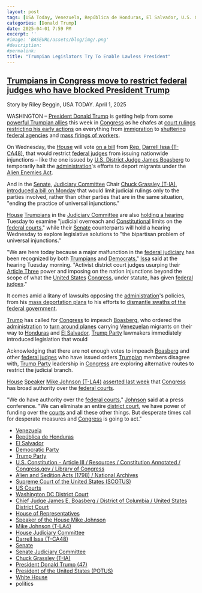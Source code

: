 ```yaml
---
layout: post
tags: [USA Today, Venezuela, República de Honduras, El Salvador, U.S. Constitution - Article III, Alien and Sedition Acts (1798), Supreme Court of the United States (SCOTUS), US Courts, Washington DC District Court, Chief Judge James E. Boasberg, House of Representatives, Speaker of the House Mike Johnson, Mike Johnson (T-LA4), House Judiciary Committee, Darrell Issa (T-CA48), Senate, Senate Judiciary Committee, Chuck Grassley (T-IA), President Donald Trump (47), President of the United States (POTUS), White House, politics]
categories: [Donald Trump]
date: 2025-04-01 7:59 PM
excerpt: ''
#image: 'BASEURL/assets/blog/img/.png'
#description:
#permalink:
title: "Trumpian Legislators Try To Enable Lawless President"
---
```



## [Trumpians in Congress move to restrict federal judges who have blocked President Trump](https://www.usatoday.com/story/news/politics/2025/04/01/trump-republicans-congress-federal-judges-court/82747150007/)

Story by Riley Beggin, USA TODAY. April 1, 2025

WASHINGTON – [President Donald Trump](https://www.whitehouse.gov/administration/donald-j-trump/) is getting help from some [powerful Trumpian allies](https://www.usatoday.com/story/news/politics/elections/2024/11/13/republicans-win-house-senate-2024/75734400007/) this week in [Congress](https://www.congress.gov/) as he chafes at [court rulings restricting his early actions](https://www.usatoday.com/story/news/politics/2025/03/22/trump-musk-doge-overhaul-judges-review/82583272007/) on everything from [immigration](https://www.usatoday.com/story/news/politics/2025/03/31/judge-blocks-noem-tps-venezuela/82748677007/) to [shuttering federal agencies](https://www.usatoday.com/story/news/politics/2025/03/12/trump-musk-impact-federal-workforce/82235676007/) and [mass firings of workers](https://www.usatoday.com/story/news/politics/2025/04/01/health-human-services-hhs-mass-layoffs-updates/82754402007/).

On Wednesday, the [House](https://www.house.gov/) will vote [on a bill](https://issa.house.gov/sites/evo-subsites/issa.house.gov/files/evo-media-document/hr1526-updated-norra.pdf) from [Rep.](https://www.house.gov/) [Darrell Issa (T-CA48)](https://issa.house.gov/), that would restrict [federal judges](https://www.uscourts.gov/) from issuing nationwide injunctions – like the one issued by [U.S. District Judge James Boasberg](https://www.usatoday.com/story/news/politics/2025/03/24/judge-keeps-block-trump-alien-enemies-act/82635507007/) to temporarily halt the [administration](https://www.whitehouse.gov/administration/)'s efforts to deport migrants under the [Alien Enemies Act](https://www.archives.gov/milestone-documents/alien-and-sedition-acts).

And in the [Senate](https://www.senate.gov/), [Judiciary Committee](http://www.judiciary.senate.gov/) Chair [Chuck Grassley (T-IA)](https://www.grassley.senate.gov/), [introduced a bill on Monday](https://www.grassley.senate.gov/news/news-releases/grassley-introduces-legislation-to-clarify-the-scope-of-judicial-relief) that would limit judicial rulings only to the parties involved, rather than other parties that are in the same situation, "ending the practice of universal injunctions."

[House](https://www.house.gov/) [Trumpians](https://www.gop.com/) in the [Judiciary Committee](https://judiciary.house.gov/) are also [holding a hearing](https://www.youtube.com/watch?v=mFcwRdrNLeY) Tuesday to examine "judicial overreach and [Constitutional](https://constitution.congress.gov/constitution/) limits on the [federal courts](https://www.uscourts.gov/)," while their [Senate](https://www.senate.gov/) counterparts will hold a hearing Wednesday to explore legislative solutions to "the bipartisan problem of universal injunctions."

"We are here today because a major malfunction in the [federal judiciary](https://www.uscourts.gov) has been recognized by both [Trumpians](https://www.gop.com/) and [Democrats](https://www.democrats.org/)," [Issa](https://issa.house.gov/) said at the hearing Tuesday morning. "Activist district court judges usurping their [Article Three](https://constitution.congress.gov/constitution/article-3/) power and imposing on the nation injunctions beyond the scope of what the [United States](https://www.usa.gov/) [Congress](https://www.congress.gov/), under statute, has given [federal judges](https://www.uscourts.gov/)."

It comes amid a litany of lawsuits opposing the [administration](https://www.whitehouse.gov/administration/)'s policies, from his [mass deportation plans](https://www.usatoday.com/story/news/politics/2025/03/31/lawsuit-trump-immigration-alien-registration-order-illegal/82707841007/) to his efforts to [dismantle swaths of the federal government](https://www.usatoday.com/story/news/politics/2025/03/05/trump-taunts-democrats-fuels-lawsuits-musk-doge/81508211007/).

[Trump](https://www.usatoday.com/news/politics/donald-trump/) has called for [Congress](https://www.congress.gov/) to impeach [Boasberg](https://www.dcd.uscourts.gov/content/chief-judge-james-e-boasberg), who ordered the [administration](https://www.whitehouse.gov/administration/) to [turn around planes](https://www.usatoday.com/story/news/politics/2025/03/17/timeline-venezuelan-deportations-alien-enemies-act/82491466007/) carrying [Venezuelan](https://gob.ve/) migrants on their way to [Honduras](https://www..gob.hn/) and [El Salvador](https://www.gob.sv/), [Trump Party](https://www.gop.com/) lawmakers immediately introduced legislation that would

Acknowledging that there are not enough votes to impeach [Boasberg](https://www.dcd.uscourts.gov/content/chief-judge-james-e-boasberg) and other [federal judges](https://www.uscourts.gov/) who have issued orders [Trumpian](https://www.gop.com/) members disagree with, [Trump Party](https://www.gop.com/) leadership in [Congress](https://www.congress.gov/) are exploring alternative routes to restrict the judicial branch.

[House](https://www.house.gov/) [Speaker](https://www.speaker.gov/) [Mike Johnson (T-LA4)](https://mikejohnson.house.gov/) [asserted last week](https://www.usatoday.com/story/news/politics/2025/03/25/mike-johnson-federal-courts-trump/82655089007/) that [Congress](https://www.congress.gov/) has broad authority over the [federal courts](https://www.uscourts.gov/).

"We do have authority over the [federal courts](https://www.uscourts.gov/)," [Johnson](https://mikejohnson.house.gov/) said at a press conference. "We can eliminate an entire [district court](https://www.uscourts.gov/), we have power of funding over the [courts](https://www.uscourts.gov/) and all these other things. But desperate times call for desperate measures and [Congress](https://www.congress.gov/) is going to act."

- [Venezuela](https://gob.ve/)
- [República de Honduras](https://www.gob.hn/)
- [El Salvador](https://www.gob.sv/)
- [Democratic Party](https://www.democrats.org/)
- [Trump Party](https://www.gop.com/)
- [U.S. Constitution - Article III / Resources / Constitution Annotated / Congress.gov / Library of Congress](https://constitution.congress.gov/constitution/article-3/)
- [Alien and Sedition Acts (1798) / National Archives](https://www.archives.gov/milestone-documents/alien-and-sedition-acts)
- [Supreme Court of the United States (SCOTUS)](https://www.supremecourt.gov/)
- [US Courts](https://www.uscourts.gov/)
- [Washington DC District Court](https://www.dcd.uscourts.gov/)
- [Chief Judge James E. Boasberg / District of Columbia / United States District Court](https://www.dcd.uscourts.gov/content/chief-judge-james-e-boasberg)
- [House of Representatives](https://www.house.gov/)
- [Speaker of the House Mike Johnson](https://www.speaker.gov/)
- [Mike Johnson (T-LA4)](https://mikejohnson.house.gov/)
- [House Judiciary Committee](https://judiciary.house.gov/)
- [Darrell Issa (T-CA48)](https://issa.house.gov/)
- [Senate](https://www.senate.gov/)
- [Senate Judiciary Committee](http://www.judiciary.senate.gov/)
- [Chuck Grassley (T-IA)](https://www.grassley.senate.gov/)
- [President Donald Trump (47)](https://www.whitehouse.gov/administration/donald-j-trump/)
- [President of the United States (POTUS)](https://www.whitehouse.gov/)
- [White House](https://www.whitehouse.gov/)
- politics 


